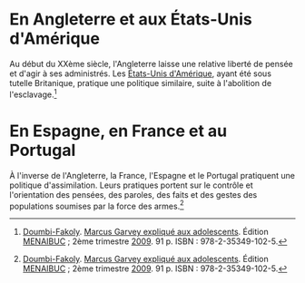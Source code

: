 <!-- TITLE: Colonisation -->
<!-- SUBTITLE: Présentation de la Colonisation -->

# En Angleterre et aux États-Unis d'Amérique
Au début du XXème siècle, l'Angleterre laisse une relative liberté de pensée et d'agir à ses administrés. Les [États-Unis d'Amérique](), ayant été sous tutelle Britanique, pratique une politique similaire, suite à l'abolition de l'esclavage.[^1]

# En Espagne, en France et au Portugal
À l'inverse de l'Angleterre, la France, l'Espagne et le Portugal pratiquent une politique d'assimilation. Leurs pratiques portent sur le contrôle et l'orientation des pensées, des paroles, des faits et des gestes des populations soumises par la force des armes.[^1]


[^1]: [Doumbi-Fakoly](/personnalite/homme/polymathe/afrique/nord-ouest/pays/mali/doumbi-fakoli). [Marcus Garvey expliqué aux adolescents](/ouvrage/documentaire/marcus-garvey-explique-aux-adolescents). Édition [MENAIBUC](/organisme/editeur/menaibuc) ; 2ème trimestre [2009](/histoire/date/calendrier-gregorien/par-annee/2009). 91 p. ISBN : 978-2-35349-102-5.
